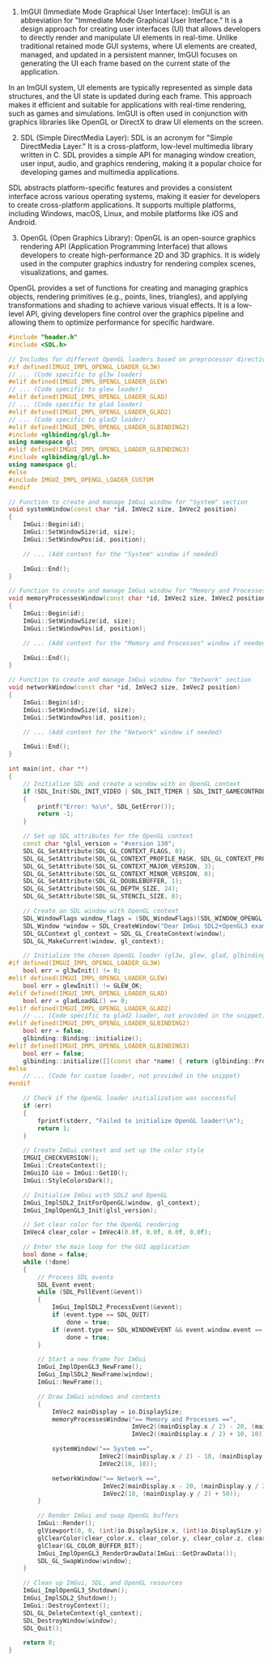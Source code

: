 1. ImGUI (Immediate Mode Graphical User Interface):
ImGUI is an abbreviation for "Immediate Mode Graphical User Interface." It is a design approach for creating user interfaces (UI) that allows developers to directly render and manipulate UI elements in real-time. Unlike traditional retained mode GUI systems, where UI elements are created, managed, and updated in a persistent manner, ImGUI focuses on generating the UI each frame based on the current state of the application.

In an ImGUI system, UI elements are typically represented as simple data structures, and the UI state is updated during each frame. This approach makes it efficient and suitable for applications with real-time rendering, such as games and simulations. ImGUI is often used in conjunction with graphics libraries like OpenGL or DirectX to draw UI elements on the screen.

2. SDL (Simple DirectMedia Layer):
SDL is an acronym for "Simple DirectMedia Layer." It is a cross-platform, low-level multimedia library written in C. SDL provides a simple API for managing window creation, user input, audio, and graphics rendering, making it a popular choice for developing games and multimedia applications.

SDL abstracts platform-specific features and provides a consistent interface across various operating systems, making it easier for developers to create cross-platform applications. It supports multiple platforms, including Windows, macOS, Linux, and mobile platforms like iOS and Android.

3. OpenGL (Open Graphics Library):
OpenGL is an open-source graphics rendering API (Application Programming Interface) that allows developers to create high-performance 2D and 3D graphics. It is widely used in the computer graphics industry for rendering complex scenes, visualizations, and games.

OpenGL provides a set of functions for creating and managing graphics objects, rendering primitives (e.g., points, lines, triangles), and applying transformations and shading to achieve various visual effects. It is a low-level API, giving developers fine control over the graphics pipeline and allowing them to optimize performance for specific hardware.

```cpp
#include "header.h"
#include <SDL.h>

// Includes for different OpenGL loaders based on preprocessor directives
#if defined(IMGUI_IMPL_OPENGL_LOADER_GL3W)
// ... (Code specific to gl3w loader)
#elif defined(IMGUI_IMPL_OPENGL_LOADER_GLEW)
// ... (Code specific to glew loader)
#elif defined(IMGUI_IMPL_OPENGL_LOADER_GLAD)
// ... (Code specific to glad loader)
#elif defined(IMGUI_IMPL_OPENGL_LOADER_GLAD2)
// ... (Code specific to glad2 loader)
#elif defined(IMGUI_IMPL_OPENGL_LOADER_GLBINDING2)
#include <glbinding/gl/gl.h>
using namespace gl;
#elif defined(IMGUI_IMPL_OPENGL_LOADER_GLBINDING3)
#include <glbinding/gl/gl.h>
using namespace gl;
#else
#include IMGUI_IMPL_OPENGL_LOADER_CUSTOM
#endif

// Function to create and manage ImGui window for "System" section
void systemWindow(const char *id, ImVec2 size, ImVec2 position)
{
    ImGui::Begin(id);
    ImGui::SetWindowSize(id, size);
    ImGui::SetWindowPos(id, position);

    // ... (Add content for the "System" window if needed)

    ImGui::End();
}

// Function to create and manage ImGui window for "Memory and Processes" section
void memoryProcessesWindow(const char *id, ImVec2 size, ImVec2 position)
{
    ImGui::Begin(id);
    ImGui::SetWindowSize(id, size);
    ImGui::SetWindowPos(id, position);

    // ... (Add content for the "Memory and Processes" window if needed)

    ImGui::End();
}

// Function to create and manage ImGui window for "Network" section
void networkWindow(const char *id, ImVec2 size, ImVec2 position)
{
    ImGui::Begin(id);
    ImGui::SetWindowSize(id, size);
    ImGui::SetWindowPos(id, position);

    // ... (Add content for the "Network" window if needed)

    ImGui::End();
}

int main(int, char **)
{
    // Initialize SDL and create a window with an OpenGL context
    if (SDL_Init(SDL_INIT_VIDEO | SDL_INIT_TIMER | SDL_INIT_GAMECONTROLLER) != 0)
    {
        printf("Error: %s\n", SDL_GetError());
        return -1;
    }

    // Set up SDL attributes for the OpenGL context
    const char *glsl_version = "#version 130";
    SDL_GL_SetAttribute(SDL_GL_CONTEXT_FLAGS, 0);
    SDL_GL_SetAttribute(SDL_GL_CONTEXT_PROFILE_MASK, SDL_GL_CONTEXT_PROFILE_CORE);
    SDL_GL_SetAttribute(SDL_GL_CONTEXT_MAJOR_VERSION, 3);
    SDL_GL_SetAttribute(SDL_GL_CONTEXT_MINOR_VERSION, 0);
    SDL_GL_SetAttribute(SDL_GL_DOUBLEBUFFER, 1);
    SDL_GL_SetAttribute(SDL_GL_DEPTH_SIZE, 24);
    SDL_GL_SetAttribute(SDL_GL_STENCIL_SIZE, 8);

    // Create an SDL window with OpenGL context
    SDL_WindowFlags window_flags = (SDL_WindowFlags)(SDL_WINDOW_OPENGL | SDL_WINDOW_RESIZABLE | SDL_WINDOW_ALLOW_HIGHDPI);
    SDL_Window *window = SDL_CreateWindow("Dear ImGui SDL2+OpenGL3 example", SDL_WINDOWPOS_CENTERED, SDL_WINDOWPOS_CENTERED, 1280, 720, window_flags);
    SDL_GLContext gl_context = SDL_GL_CreateContext(window);
    SDL_GL_MakeCurrent(window, gl_context);

    // Initialize the chosen OpenGL loader (gl3w, glew, glad, glbinding2, or glbinding3)
#if defined(IMGUI_IMPL_OPENGL_LOADER_GL3W)
    bool err = gl3wInit() != 0;
#elif defined(IMGUI_IMPL_OPENGL_LOADER_GLEW)
    bool err = glewInit() != GLEW_OK;
#elif defined(IMGUI_IMPL_OPENGL_LOADER_GLAD)
    bool err = gladLoadGL() == 0;
#elif defined(IMGUI_IMPL_OPENGL_LOADER_GLAD2)
    // ... (Code specific to glad2 loader, not provided in the snippet)
#elif defined(IMGUI_IMPL_OPENGL_LOADER_GLBINDING2)
    bool err = false;
    glbinding::Binding::initialize();
#elif defined(IMGUI_IMPL_OPENGL_LOADER_GLBINDING3)
    bool err = false;
    glbinding::initialize([](const char *name) { return (glbinding::ProcAddress)SDL_GL_GetProcAddress(name); });
#else
    // ... (Code for custom loader, not provided in the snippet)
#endif

    // Check if the OpenGL loader initialization was successful
    if (err)
    {
        fprintf(stderr, "Failed to initialize OpenGL loader!\n");
        return 1;
    }

    // Create ImGui context and set up the color style
    IMGUI_CHECKVERSION();
    ImGui::CreateContext();
    ImGuiIO &io = ImGui::GetIO();
    ImGui::StyleColorsDark();

    // Initialize ImGui with SDL2 and OpenGL
    ImGui_ImplSDL2_InitForOpenGL(window, gl_context);
    ImGui_ImplOpenGL3_Init(glsl_version);

    // Set clear color for the OpenGL rendering
    ImVec4 clear_color = ImVec4(0.0f, 0.0f, 0.0f, 0.0f);

    // Enter the main loop for the GUI application
    bool done = false;
    while (!done)
    {
        // Process SDL events
        SDL_Event event;
        while (SDL_PollEvent(&event))
        {
            ImGui_ImplSDL2_ProcessEvent(&event);
            if (event.type == SDL_QUIT)
                done = true;
            if (event.type == SDL_WINDOWEVENT && event.window.event == SDL_WINDOWEVENT_CLOSE && event.window.windowID == SDL_GetWindowID(window))
                done = true;
        }

        // Start a new frame for ImGui
        ImGui_ImplOpenGL3_NewFrame();
        ImGui_ImplSDL2_NewFrame(window);
        ImGui::NewFrame();

        // Draw ImGui windows and contents
        {
            ImVec2 mainDisplay = io.DisplaySize;
            memoryProcessesWindow("== Memory and Processes ==",
                                  ImVec2((mainDisplay.x / 2) - 20, (mainDisplay.y / 2) + 30),
                                  ImVec2((mainDisplay.x / 2) + 10, 10));

            systemWindow("== System ==",
                         ImVec2((mainDisplay.x / 2) - 10, (mainDisplay.y / 2) + 30),
                         ImVec2(10, 10));

            networkWindow("== Network ==",
                          ImVec2(mainDisplay.x - 20, (mainDisplay.y / 2) - 60),
                          ImVec2(10, (mainDisplay.y / 2) + 50));
        }

        // Render ImGui and swap OpenGL buffers
        ImGui::Render();
        glViewport(0, 0, (int)io.DisplaySize.x, (int)io.DisplaySize.y);
        glClearColor(clear_color.x, clear_color.y, clear_color.z, clear_color.w);
        glClear(GL_COLOR_BUFFER_BIT);
        ImGui_ImplOpenGL3_RenderDrawData(ImGui::GetDrawData());
        SDL_GL_SwapWindow(window);
    }

    // Clean up ImGui, SDL, and OpenGL resources
    ImGui_ImplOpenGL3_Shutdown();
    ImGui_ImplSDL2_Shutdown();
    ImGui::DestroyContext();
    SDL_GL_DeleteContext(gl_context);
    SDL_DestroyWindow(window);
    SDL_Quit();

    return 0;
}

```
